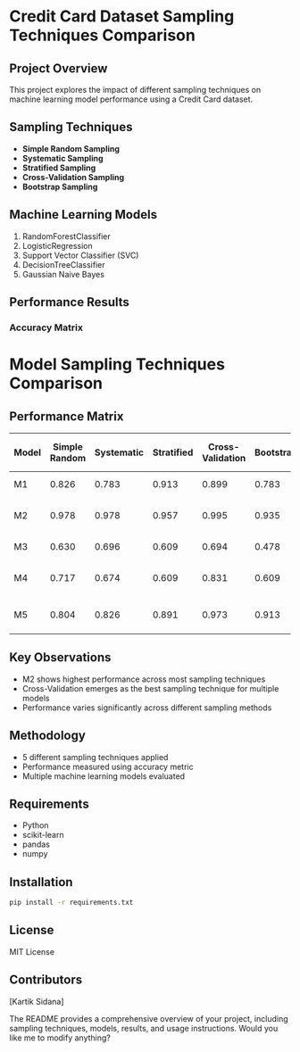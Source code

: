 # Credit Card Dataset Sampling Techniques Comparison

## Project Overview
This project explores the impact of different sampling techniques on machine learning model performance using a Credit Card dataset.

## Sampling Techniques
- **Simple Random Sampling**
- **Systematic Sampling**
- **Stratified Sampling**
- **Cross-Validation Sampling**
- **Bootstrap Sampling**

## Machine Learning Models
1. RandomForestClassifier
2. LogisticRegression
3. Support Vector Classifier (SVC)
4. DecisionTreeClassifier
5. Gaussian Naive Bayes

## Performance Results

### Accuracy Matrix
# Model Sampling Techniques Comparison

## Performance Matrix

| Model | Simple Random | Systematic | Stratified | Cross-Validation | Bootstrap | Best Sampling Technique | Best Sampling and Model |
|-------|---------------|------------|------------|-----------------|-----------|------------------------|------------------------|
| M1 | 0.826 | 0.783 | 0.913 | 0.899 | 0.783 | Stratified | Stratified (M1) |
| M2 | 0.978 | 0.978 | 0.957 | 0.995 | 0.935 | Cross-Validation | Cross-Validation (M2) |
| M3 | 0.630 | 0.696 | 0.609 | 0.694 | 0.478 | Systematic | Systematic (M3) |
| M4 | 0.717 | 0.674 | 0.609 | 0.831 | 0.609 | Cross-Validation | Cross-Validation (M4) |
| M5 | 0.804 | 0.826 | 0.891 | 0.973 | 0.913 | Cross-Validation | Cross-Validation (M5) |

## Key Observations
- M2 shows highest performance across most sampling techniques
- Cross-Validation emerges as the best sampling technique for multiple models
- Performance varies significantly across different sampling methods

## Methodology
- 5 different sampling techniques applied
- Performance measured using accuracy metric
- Multiple machine learning models evaluated

## Requirements
- Python
- scikit-learn
- pandas
- numpy


## Installation
```bash
pip install -r requirements.txt
```

## License
MIT License

## Contributors
[Kartik Sidana]


The README provides a comprehensive overview of your project, including sampling techniques, models, results, and usage instructions. Would you like me to modify anything? 
